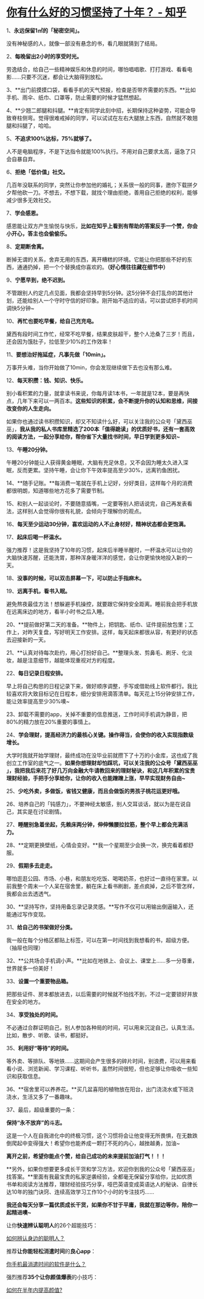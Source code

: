 # [你有什么好的习惯坚持了十年？ - 知乎](https://www.zhihu.com/question/453783511/answer/2293346904)

1、**永远保留1㎡的「秘密空间」。**

没有神秘感的人，就像一部没有悬念的书，看几眼就猜到了结局。

2、**每晚留出2小时的享受时光。**

劳逸结合，给自己一些精神娱乐和休息的时间，哪怕唱唱歌、打打游戏、看看电影......只要不沉迷，都会让大脑得到放松。

3、**出门前摸摸口袋，看看手机的天气预报，检查是否带齐需要的东西。**比如手机、雨伞、纸巾、口罩等，防止需要的时候才猛然想起。

4、**少翘二郎腿和抖腿。**肯定有同学此刻中招，长期保持这种姿势，可能会导致脊柱侧弯。觉得很难戒掉的同学，可以试试在左右大腿放上东西，自然就不敢翘腿和抖腿了，哈哈。

5、**不追求100%达标，75%就够了。**

人不是电脑程序，不是下达指令就能100%执行。不用对自己要求太高，逼急了只会自暴自弃。

6、**拒绝「低价值」社交。**

几百年没联系的同学，突然让你参加他的婚礼；关系很一般的同事，邀你下载拼夕夕帮他砍一刀。不想去，不想下载，就找个理由拒绝，善用自己拒绝的权利，能够减少很多无效社交。

7、**学会感恩。**

感恩能让双方产生愉悦与快乐，**比如在知乎上看到有帮助的答案反手一个赞，你会小开心，答主也会偷偷乐。**

8、**定期断舍离。**

断掉无谓的关系，舍弃无用的东西，离开糟糕的环境。它能让你把那些不好的东西，通通扔掉，把一个个替换成你喜欢的。**（好心情往往藏在细节中）**

9、**宁愿早到，绝不迟到。**

不管跟别人约定几点见面，我都会坚持早到5分钟。这5分钟不会打乱你的其他计划，还能给别人一个守时守信的好印象。刚开始不适应的话，可以尝试把手机时间调快5分钟~

10、**再忙也要吃早餐，给自己充充电。**

黛西有段时间工作忙，经常不吃早餐，结果皮肤超干，整个人沧桑了三岁！而且，还会因为饿肚子，拉低至少10%的工作效率！

11、**要想治好拖延症，凡事先做「10min」。**

万事开头难，当你开始做了10min，你会发现继续做下去也没有那么难。

12、**每天积攒：钱、知识、快乐。**

别小看积累的力量，就拿读书来说，你每月读1本书，一年就是12本，要是再快点，几年下来可以一两百本。**这些知识的积累，会不断提升你的认知和思维，间接改变你的人生走向。**

如果你也通过读书积攒知识，却又不知读什么好，可以关注我的公众号「黛西巫巫」，**我从我的私人书库里精选了200本「值得跪读」的优质好书，还有一套高效的阅读方法，一起分享给你，帮你省下大量找书时间，早日学到更多知识~**

13、**午睡20分钟。**

午睡20分钟能让人获得黄金睡眠，大脑有充足休息，又不会因为睡太久进入深眠，反而更累。坚持午睡，会让你下午效率提高至少30%，远离钓鱼困扰。

14、**随手记账。**每消费一笔就在手机上记好，分好类目，这样每个月的消费都很明朗，知道哪些地方花多了需要节制。

15、和别人一起谈论时，不要随意插嘴，一定要等别人把话说完，自己再发表看法，这样别人会觉得你很有礼貌，会倾向于理解你的观点。

16、**每天至少运动30分钟，喜欢运动的人不止身材好，精神状态都会更饱满。**

17、**起床后喝一杯温水。**

强力推荐！这是我坚持了10年的习惯，起床后半睡半醒时，一杯温水可以让你的大脑快速苏醒，还能洗胃，那种浑身暖洋洋的感觉，会让你更愉快地投入新的一天。

18、**没事的时候，可以双击屏幕一下，可以防止手指麻木。**

19、**远离手机，看书入眠。**

避免熬夜最佳方法！想躲避手机操控，就要跟它保持安全距离。睡前我会把手机放在远离床边的地方，看半小时书之后入睡。

20、**提前做好第二天的准备。**物件上，把钥匙、纸巾、证件提前放包里；工作上，对昨天复盘，写好明天工作安排。这样，每天起床都很从容，有更好的状态去迎接新的一天。

21、**认真对待每次赴约，用心打扮好自己。**整理头发、剪鼻毛、刷牙、化淡妆，越是注意细节，越能体现重视对方的程度。

22、**每日记录日程安排。**

早上将自己构思的日程记录下来，做好顺序调整，手写或借助线上软件都行。我比较喜欢将大致目标记在日程本，细分安排用滴答清单。每天花上15分钟安排工作，能让效率提高至少30%噢~

23、卸载不需要的app，关掉不重要的信息推送，工作时间手机调为静音，把80%的精力放在20%重要的事情上。

24、**学会理财，提高经济力的最核心关键。操作得当，会使你的收入实现指数级增长。**

大学时我就开始学理财，最终成功在没毕业前就攒下了十万的小金库，这也成了我创立工作室的底气之一。**如果你想理财却怕踩坑，可以关注我的公众号「黛西巫巫 」，我把我后来花了好几万向金融大牛请教回来的理财秘诀，和这几年积累的宝贵理财经验，手把手分享给你，让你的收入也能蹭蹭上涨，早早实现财务自由~**

25、**少吃外卖，多做饭，省钱又健康，而且会做饭的男孩子桃花运更好哦。**

26、培养自己的「钝感力」，不要神经太敏感，别人交耳谈话，就以为是在说自己，其实是在讨论剧情。

27、**睡醒别急着坐起，先赖床两分钟，伸伸懒腰拉拉筋，整个早上都会充满活力。**

28、**定期更换壁纸，心情会变好。**我一个星期至少会换一次，换完看着都舒服。

29、**假期多去走走。**

哪怕逛逛公园、市场、小巷，和朋友吃吃饭、喝喝奶茶，也好过一直待在家里。以前我整个周末一个人呆在宿舍里，躺在床上看书刷剧，差点疯掉，之后不管怎样，我都会出去透透气。

30、**坚持写作，坚持用备忘录记录灵感。**写作不仅可以用输出倒逼输入，还能通过写作变现。

31、**给自己的书架做好分类。**

我一般在每个分格区都贴上标签，可以在第一时间找到我想看的书，超级方便。（抽屉也同理）

32、**公共场合手机调小声。**比如在地铁上、会议上、课堂上......多一分尊重，世界就多一份美好！

33、**设置一个重要物品箱。**

把那些证件、房本都放进去，以后需要的时候就不怕找不到，不过一定要锁好并放在安全的地方。

34、**享受独处的时间。**

不必通过合群证明自己，别人参加各种局的时间，可以用来沉淀自己，认真生活。比如，散步、听歌、读书，都挺好。

35、**利用好“等待”的时间。**

等外卖、等排队、等地铁......这期间会产生很多的碎片时间，别浪费，可以用来看看小说、浏览新闻、学习课程、听听书，虽然时间很短，但也足够让你吸收一些知识和获取信息。

36、**宿舍里可以养养花。**买几盆喜阳的植物放在阳台，出门浇浇水或下班浇浇水，生活又多了一番趣味。

37、最后，超级重要的一条：

**保持“永不放弃”的斗志。**

这是一个人在自我进化中的终极习惯，这个习惯将会让他变得无所畏惧，在无数跌倒爬起中变得强大！希望你也能养成一颗打不死的内心，越挫越勇，加油~

**离开之前，希望你能点个赞，给自己成功的未来提前加油打气！！！**

**另外，如果你想要更多成长干货和学习方法，欢迎你到我的公众号「黛西巫巫」找答案。**里面有我最宝贵的私家逆袭经验，全都毫无保留分享给你，比如优质书单和阅读方法推荐，理财经验技巧分享，哑巴英语变成英语达人的秘诀、自律长达10年的独门诀窍、连续高效学习工作10个小时的专注技巧……

**我还会每天分享一篇优质成长干货，如果你不甘于平庸，我就在那边等你，陪你一起精进噢~**

让你**快速辨认聪明人**的26个超能技巧：

[如何辨认身边的聪明人？](https://www.zhihu.com/question/28484672/answer/1768931907)

推荐**让你能轻松消遣时间**的**良心app**：

[你手机最消遣时间的软件是什么？](https://www.zhihu.com/question/355195888/answer/1497225130)

强烈推荐**35个让你颜值爆表**的小技巧：

[如何在半年内提高颜值?](https://www.zhihu.com/question/302545858/answer/1796821425)
